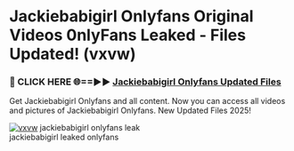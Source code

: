 # Jackiebabigirl Onlyfans Original Videos 0nlyFans Leaked - Files Updated! (vxvw)

<h3>🔴 CLICK HERE 🌐==►► <a href="https://tinyurl.com/2jnfzry5" rel="nofollow">Jackiebabigirl Onlyfans Updated Files</a></h3>

Get Jackiebabigirl Onlyfans and all content. Now you can access all videos and pictures of Jackiebabigirl Onlyfans. New Updated Files 2025!

[![vxvw](https://i.imgur.com/GyGTBgg.gif)](https://tinyurl.com/2jnfzry5)
jackiebabigirl onlyfans leak<br>
jackiebabigirl leaked onlyfans